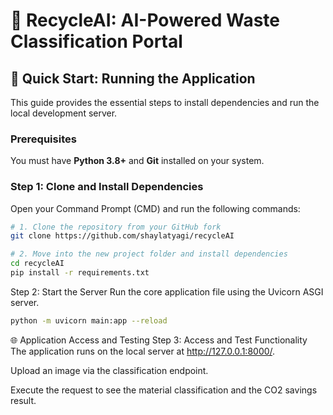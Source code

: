 # 🤖 RecycleAI: AI-Powered Waste Classification Portal

## 🚀 Quick Start: Running the Application

This guide provides the essential steps to install dependencies and run the local development server.

### Prerequisites

You must have **Python 3.8+** and **Git** installed on your system.

### Step 1: Clone and Install Dependencies

Open your Command Prompt (CMD) and run the following commands:

```bash
# 1. Clone the repository from your GitHub fork
git clone https://github.com/shaylatyagi/recycleAI

# 2. Move into the new project folder and install dependencies
cd recycleAI
pip install -r requirements.txt

```
Step 2: Start the Server
Run the core application file using the Uvicorn ASGI server.
```bash
python -m uvicorn main:app --reload
```
🌐 Application Access and Testing
Step 3: Access and Test Functionality
The application runs on the local server at http://127.0.0.1:8000/.

Upload an image via the classification endpoint.

Execute the request to see the material classification and the CO2 savings result.
